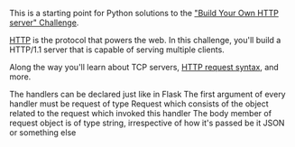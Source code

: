 This is a starting point for Python solutions to the
["Build Your Own HTTP server" Challenge](https://app.codecrafters.io/courses/http-server/overview).

[HTTP](https://en.wikipedia.org/wiki/Hypertext_Transfer_Protocol) is the
protocol that powers the web. In this challenge, you'll build a HTTP/1.1 server
that is capable of serving multiple clients.

Along the way you'll learn about TCP servers,
[HTTP request syntax](https://www.w3.org/Protocols/rfc2616/rfc2616-sec5.html),
and more.

The handlers can be declared just like in Flask
The first argument of every handler must be request of type Request which consists of the object related to the request which invoked this handler
The body member of request object is of type string, irrespective of how it's passed be it JSON or something else